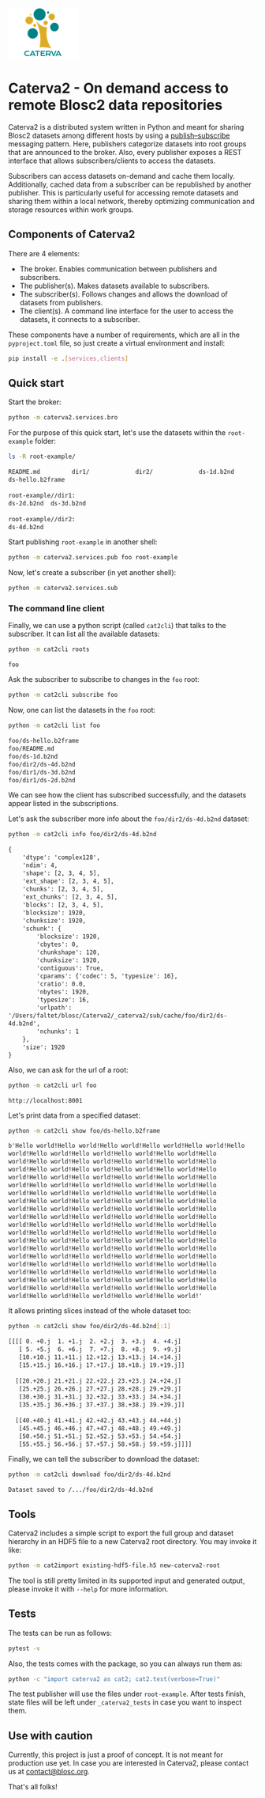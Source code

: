 ![Figure: Caterva2 sequence diagram](./doc/_static/logo-caterva-small.png)

# Caterva2 - On demand access to remote Blosc2 data repositories

Caterva2 is a distributed system written in Python and meant for sharing Blosc2 datasets among different hosts by using a [publish–subscribe](https://en.wikipedia.org/wiki/Publish–subscribe_pattern) messaging pattern.  Here, publishers categorize datasets into root groups that are announced to the broker.  Also, every publisher exposes a REST interface that allows subscribers/clients to access the datasets.

Subscribers can access datasets on-demand and cache them locally. Additionally, cached data from a subscriber can be republished by another publisher. This is particularly useful for accessing remote datasets and sharing them within a local network, thereby optimizing communication and storage resources within work groups.


## Components of Caterva2

There are 4 elements:

- The broker. Enables communication between publishers and subscribers.
- The publisher(s). Makes datasets available to subscribers.
- The subscriber(s). Follows changes and allows the download of datasets from publishers.
- The client(s). A command line interface for the user to access the datasets, it connects
  to a subscriber.

These components have a number of requirements, which are all in the `pyproject.toml`
file, so just create a virtual environment and install:

```sh
pip install -e .[services,clients]
```

## Quick start

Start the broker:

```sh
python -m caterva2.services.bro
```

For the purpose of this quick start, let's use the datasets within the `root-example` folder:

```sh
ls -R root-example/
```

```
README.md         dir1/             dir2/             ds-1d.b2nd        ds-hello.b2frame

root-example//dir1:
ds-2d.b2nd  ds-3d.b2nd

root-example//dir2:
ds-4d.b2nd
```

Start publishing `root-example` in another shell:

```sh
python -m caterva2.services.pub foo root-example
```

Now, let's create a subscriber (in yet another shell):

```sh
python -m caterva2.services.sub
```

### The command line client

Finally, we can use a python script (called `cat2cli`) that talks to the subscriber.
It can list all the available datasets:

```sh
python -m cat2cli roots
```

```
foo
```

Ask the subscriber to subscribe to changes in the `foo` root:

```sh
python -m cat2cli subscribe foo
```

Now, one can list the datasets in the `foo` root:

```sh
python -m cat2cli list foo
```

```
foo/ds-hello.b2frame
foo/README.md
foo/ds-1d.b2nd
foo/dir2/ds-4d.b2nd
foo/dir1/ds-3d.b2nd
foo/dir1/ds-2d.b2nd
```

We can see how the client has subscribed successfully, and the datasets appear listed in the subscriptions.

Let's ask the subscriber more info about the `foo/dir2/ds-4d.b2nd` dataset:

```sh
python -m cat2cli info foo/dir2/ds-4d.b2nd
```

```
{
    'dtype': 'complex128',
    'ndim': 4,
    'shape': [2, 3, 4, 5],
    'ext_shape': [2, 3, 4, 5],
    'chunks': [2, 3, 4, 5],
    'ext_chunks': [2, 3, 4, 5],
    'blocks': [2, 3, 4, 5],
    'blocksize': 1920,
    'chunksize': 1920,
    'schunk': {
        'blocksize': 1920,
        'cbytes': 0,
        'chunkshape': 120,
        'chunksize': 1920,
        'contiguous': True,
        'cparams': {'codec': 5, 'typesize': 16},
        'cratio': 0.0,
        'nbytes': 1920,
        'typesize': 16,
        'urlpath': '/Users/faltet/blosc/Caterva2/_caterva2/sub/cache/foo/dir2/ds-4d.b2nd',
        'nchunks': 1
    },
    'size': 1920
}
```

Also, we can ask for the url of a root:

```sh
python -m cat2cli url foo
```

```
http://localhost:8001
```

Let's print data from a specified dataset:

```sh
python -m cat2cli show foo/ds-hello.b2frame
```

```
b'Hello world!Hello world!Hello world!Hello world!Hello world!Hello world!Hello world!Hello world!Hello world!Hello world!Hello world!Hello world!Hello world!Hello world!Hello world!Hello world!Hello world!Hello world!Hello world!Hello world!Hello world!Hello world!Hello world!Hello world!Hello world!Hello world!Hello world!Hello world!Hello world!Hello world!Hello world!Hello world!Hello world!Hello world!Hello world!Hello world!Hello world!Hello world!Hello world!Hello world!Hello world!Hello world!Hello world!Hello world!Hello world!Hello world!Hello world!Hello world!Hello world!Hello world!Hello world!Hello world!Hello world!Hello world!Hello world!Hello world!Hello world!Hello world!Hello world!Hello world!Hello world!Hello world!Hello world!Hello world!Hello world!Hello world!Hello world!Hello world!Hello world!Hello world!Hello world!Hello world!Hello world!Hello world!Hello world!Hello world!Hello world!Hello world!Hello world!Hello world!Hello world!Hello world!Hello world!Hello world!Hello world!Hello world!Hello world!Hello world!Hello world!Hello world!Hello world!Hello world!Hello world!Hello world!Hello world!Hello world!Hello world!Hello world!Hello world!Hello world!'
```

It allows printing slices instead of the whole dataset too:

```sh
python -m cat2cli show foo/dir2/ds-4d.b2nd[:1]
```

```
[[[[ 0. +0.j  1. +1.j  2. +2.j  3. +3.j  4. +4.j]
   [ 5. +5.j  6. +6.j  7. +7.j  8. +8.j  9. +9.j]
   [10.+10.j 11.+11.j 12.+12.j 13.+13.j 14.+14.j]
   [15.+15.j 16.+16.j 17.+17.j 18.+18.j 19.+19.j]]

  [[20.+20.j 21.+21.j 22.+22.j 23.+23.j 24.+24.j]
   [25.+25.j 26.+26.j 27.+27.j 28.+28.j 29.+29.j]
   [30.+30.j 31.+31.j 32.+32.j 33.+33.j 34.+34.j]
   [35.+35.j 36.+36.j 37.+37.j 38.+38.j 39.+39.j]]

  [[40.+40.j 41.+41.j 42.+42.j 43.+43.j 44.+44.j]
   [45.+45.j 46.+46.j 47.+47.j 48.+48.j 49.+49.j]
   [50.+50.j 51.+51.j 52.+52.j 53.+53.j 54.+54.j]
   [55.+55.j 56.+56.j 57.+57.j 58.+58.j 59.+59.j]]]]
```

Finally, we can tell the subscriber to download the dataset:

```sh
python -m cat2cli download foo/dir2/ds-4d.b2nd
```

```
Dataset saved to /.../foo/dir2/ds-4d.b2nd
```

## Tools

Caterva2 includes a simple script to export the full group and dataset hierarchy in an HDF5 file to a new Caterva2 root directory.  You may invoke it like:

```sh
python -m cat2import existing-hdf5-file.h5 new-caterva2-root
```

The tool is still pretty limited in its supported input and generated output, please invoke it with `--help` for more information.

## Tests

The tests can be run as follows:

```sh
pytest -v
```

Also, the tests comes with the package, so you can always run them as:

```sh
python -c "import caterva2 as cat2; cat2.test(verbose=True)"
```

The test publisher will use the files under `root-example`.  After tests finish, state files will be left under `_caterva2_tests` in case you want to inspect them.


## Use with caution

Currently, this project is just a proof of concept.  It is not meant for production use yet.
In case you are interested in Caterva2, please contact us at contact@blosc.org.

That's all folks!
